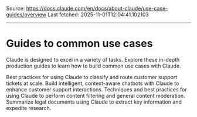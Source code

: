 Source: https://docs.claude.com/en/docs/about-claude/use-case-guides/overview
Last fetched: 2025-11-01T12:04:41.102103

---

# Guides to common use cases

Claude is designed to excel in a variety of tasks. Explore these in-depth production guides to learn how to build common use cases with Claude.

<CardGroup cols={2}>
  <Card title="Ticket routing" icon="headset" href="/en/docs/about-claude/use-case-guides/ticket-routing">
    Best practices for using Claude to classify and route customer support tickets at scale.
  </Card>

  <Card title="Customer support agent" icon="robot" href="/en/docs/about-claude/use-case-guides/customer-support-chat">
    Build intelligent, context-aware chatbots with Claude to enhance customer support interactions.
  </Card>

  <Card title="Content moderation" icon="shield-check" href="/en/docs/about-claude/use-case-guides/content-moderation">
    Techniques and best practices for using Claude to perform content filtering and general content moderation.
  </Card>

  <Card title="Legal summarization" icon="book" href="/en/docs/about-claude/use-case-guides/legal-summarization">
    Summarize legal documents using Claude to extract key information and expedite research.
  </Card>
</CardGroup>